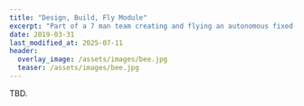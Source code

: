 ```yaml
---
title: "Design, Build, Fly Module"
excerpt: "Part of a 7 man team creating and flying an autonomous fixed-wing Drone."
date: 2019-03-31
last_modified_at: 2025-07-11
header:
  overlay_image: /assets/images/bee.jpg
  teaser: /assets/images/bee.jpg
---
```


TBD.